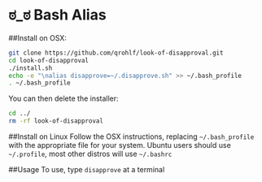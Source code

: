 ಠ_ಠ Bash Alias
==========================

##Install on OSX:
```bash
git clone https://github.com/qrohlf/look-of-disapproval.git
cd look-of-disapproval
./install.sh
echo -e "\nalias disapprove=~/.disapprove.sh" >> ~/.bash_profile
. ~/.bash_profile
```

You can then delete the installer:
```bash
cd ../
rm -rf look-of-disapproval
```

##Install on Linux
Follow the OSX instructions, replacing `~/.bash_profile` with the appropriate file for your system. Ubuntu users should use `~/.profile`, most other distros will use `~/.bashrc`

##Usage
To use, type `disapprove` at a terminal
